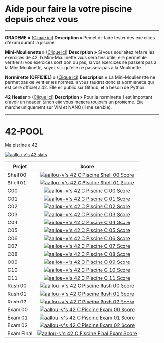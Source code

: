 # Aide pour faire la votre piscine depuis chez vous
----------------------------------------------------

**GRADEME »** ([Clique ici](https://grademe.fr/))
 **Description »** Pemet de faire tester des exercices d'exam durant la piscine.


**Mini-Moulienette »** ([Clique ici](https://github.com/khairulhaaziq/mini-moulinette))
 **Description »** Si vous souhaitez refaire les exercices de 42, la Mini-Moulinette vous sera tres utile, elle permet de verifier si vos exercices sont bon ou pas, si vos exercices ne passent pas a la Mini-Moulinette, soyez sur qu'elle ne passera pas a la Moulinette.


**Norminette (OFFICIEL) »** ([Clique ici](https://github.com/42School/norminette))
 **Description »** La Mini-Moulienette ne permet pas de verifier les normes. Il vous faudrat donc la Normienette qui est celle officiel a 42. Elle en public sur Github, et a besoin de Python.


**42 Header »** ([Clique ici](https://github.com/42Paris/42header))
 **Description »** Pour la norminette il est important d'avoir un header. Sinon elle vous mettera toujours un probleme. Elle marche uniquement sur VIM et NANO (il me semble).

-------------------------------------------------------------------------------------------------

# 42-POOL
Ma piscine a 42

[![aallou-v's 42 stats](https://badge42.vercel.app/api/v2/clkit35uv000608l7iaajx9au/stats?cursusId=9&coalitionId=undefined)](https://www.youtube.com/watch?v=dQw4w9WgXcQ)

| Projet | Score |
|----------|:----------------:|
| Shell 00 | [![aallou-v's 42 C Piscine Shell 00 Score](https://badge42.vercel.app/api/v2/clkit35uv000608l7iaajx9au/project/3144387)]() |
| Shell 01 | [![aallou-v's 42 C Piscine Shell 01 Score](https://badge42.vercel.app/api/v2/clkit35uv000608l7iaajx9au/project/3144773)]() |
| C00 | [![aallou-v's 42 C Piscine C 00 Score](https://badge42.vercel.app/api/v2/clkit35uv000608l7iaajx9au/project/3148120)](https://github.com/Ratsock6/Piscine-42-JULY-2023/tree/main/C00) |
| C01 | [![aallou-v's 42 C Piscine C 01 Score](https://badge42.vercel.app/api/v2/clkit35uv000608l7iaajx9au/project/3150961)](https://github.com/Ratsock6/Piscine-42-JULY-2023/tree/main/C01) |
| C02 | [![aallou-v's 42 C Piscine C 02 Score](https://badge42.vercel.app/api/v2/clkit35uv000608l7iaajx9au/project/3150988)](https://github.com/Ratsock6/Piscine-42-JULY-2023/tree/main/C02) |
| C03 | [![aallou-v's 42 C Piscine C 03 Score](https://badge42.vercel.app/api/v2/clkit35uv000608l7iaajx9au/project/3153810)](https://github.com/Ratsock6/Piscine-42-JULY-2023/tree/main/C03) |
| C04 | [![aallou-v's 42 C Piscine C 04 Score](https://badge42.vercel.app/api/v2/clkit35uv000608l7iaajx9au/project/3154540)](https://github.com/Ratsock6/Piscine-42-JULY-2023/tree/main/C04) |
| C05 | [![aallou-v's 42 C Piscine C 05 Score](https://badge42.vercel.app/api/v2/clkit35uv000608l7iaajx9au/project/3158879)](https://github.com/Ratsock6/Piscine-42-JULY-2023/tree/main/C05) |
| C06 | [![aallou-v's 42 C Piscine C 06 Score](https://badge42.vercel.app/api/v2/clkit35uv000608l7iaajx9au/project/3161346)](https://github.com/Ratsock6/Piscine-42-JULY-2023/tree/main/C06) |
| C07 | [![aallou-v's 42 C Piscine C 07 Score](https://badge42.vercel.app/api/v2/clkit35uv000608l7iaajx9au/project/3165861)](https://github.com/Ratsock6/Piscine-42-JULY-2023/tree/main/C07) |
| C08 | [![aallou-v's 42 C Piscine C 08 Score](https://badge42.vercel.app/api/v2/clkit35uv000608l7iaajx9au/project/3171962)](https://github.com/Ratsock6/Piscine-42-JULY-2023/tree/main/C08) |
| C09 | [![aallou-v's 42 C Piscine C 09 Score](https://badge42.vercel.app/api/v2/clkit35uv000608l7iaajx9au/project/3179044)](https://github.com/Ratsock6/Piscine-42-JULY-2023/tree/main/C09) |
| C10 | [![aallou-v's 42 C Piscine C 10 Score](https://badge42.vercel.app/api/v2/clkit35uv000608l7iaajx9au/project/3201008)](https://github.com/Ratsock6/Piscine-42-JULY-2023/tree/main/C10) |
| C11 | [![aallou-v's 42 C Piscine C 11 Score](https://badge42.vercel.app/api/v2/clkit35uv000608l7iaajx9au/project/3194233)](https://github.com/Ratsock6/Piscine-42-JULY-2023/tree/main/C11) |
| Rush 00 | [![aallou-v's 42 C Piscine Rush 00 Score](https://badge42.vercel.app/api/v2/clkit35uv000608l7iaajx9au/project/3151012)](https://github.com/Ratsock6/Piscine-42-JULY-2023/tree/main/Rush00/ex00) |
| Rush 01 | [![aallou-v's 42 C Piscine Rush 01 Score](https://badge42.vercel.app/api/v2/clkit35uv000608l7iaajx9au/project/3168737)](https://github.com/Ratsock6/Piscine-42-JULY-2023/tree/main/Rush01-fail) |
| Rush 02 | [![aallou-v's 42 C Piscine Rush 02 Score](https://badge42.vercel.app/api/v2/clkit35uv000608l7iaajx9au/project/3183730)](https://github.com/Ratsock6/Piscine-42-JULY-2023/tree/main/Rush02/ex00) |
| Exam 00 | [![aallou-v's 42 C Piscine Exam 00 Score](https://badge42.vercel.app/api/v2/clkit35uv000608l7iaajx9au/project/3146560)](https://www.youtube.com/watch?v=dQw4w9WgXcQ) |
| Exam 01 | [![aallou-v's 42 C Piscine Exam 01 Score](https://badge42.vercel.app/api/v2/clkit35uv000608l7iaajx9au/project/3164787)](https://www.youtube.com/watch?v=dQw4w9WgXcQ) |
| Exam 02 | [![aallou-v's 42 C Piscine Exam 02 Score](https://badge42.vercel.app/api/v2/clkit35uv000608l7iaajx9au/project/3181863)](https://www.youtube.com/watch?v=dQw4w9WgXcQ) |
| Exam Final | [![aallou-v's 42 C Piscine Final Exam Score](https://badge42.vercel.app/api/v2/clkit35uv000608l7iaajx9au/project/3194645)](https://www.youtube.com/watch?v=dQw4w9WgXcQ) |
